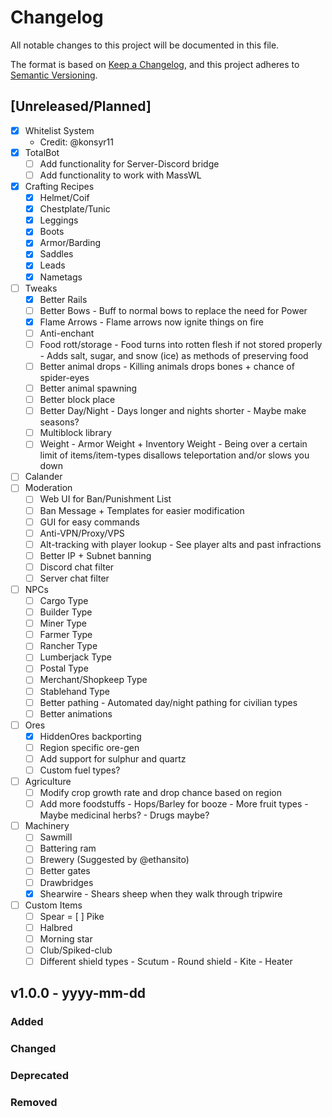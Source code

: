 # Changelog

All notable changes to this project will be documented in this file.

The format is based on [Keep a Changelog](https://keepachangelog.com/en/1.0.0/),
and this project adheres to [Semantic Versioning](https://semver.org/spec/v2.0.0.html).

## [Unreleased/Planned]
- [x] Whitelist System
    - Credit: @konsyr11
- [x] TotalBot
    - [ ] Add functionality for Server-Discord bridge
    - [ ] Add functionality to work with MassWL
- [x] Crafting Recipes
    - [x] Helmet/Coif
    - [x] Chestplate/Tunic
    - [x] Leggings 
    - [x] Boots
    - [x] Armor/Barding
    - [x] Saddles
    - [x] Leads
    - [x] Nametags
- [ ] Tweaks
    - [x] Better Rails
    - [ ] Better Bows
          - Buff to normal bows to replace the need for Power
    - [x] Flame Arrows
          - Flame arrows now ignite things on fire
    - [ ] Anti-enchant
    - [ ] Food rott/storage
          - Food turns into rotten flesh if not stored properly
          - Adds salt, sugar, and snow (ice) as methods of preserving food
    - [ ] Better animal drops
          - Killing animals drops bones + chance of spider-eyes
    - [ ] Better animal spawning
    - [ ] Better block place
    - [ ] Better Day/Night
          - Days longer and nights shorter
          - Maybe make seasons?
    - [ ] Multiblock library
    - [ ] Weight
          - Armor Weight + Inventory Weight
          - Being over a certain limit of items/item-types disallows teleportation and/or slows you down
- [ ] Calander 
- [ ] Moderation
    - [ ] Web UI for Ban/Punishment List
    - [ ] Ban Message + Templates for easier modification
    - [ ] GUI for easy commands
    - [ ] Anti-VPN/Proxy/VPS
    - [ ] Alt-tracking with player lookup
          - See player alts and past infractions
    - [ ] Better IP + Subnet banning
    - [ ] Discord chat filter
    - [ ] Server chat filter
- [ ] NPCs
    - [ ] Cargo Type
    - [ ] Builder Type
    - [ ] Miner Type
    - [ ] Farmer Type
    - [ ] Rancher Type
    - [ ] Lumberjack Type
    - [ ] Postal Type
    - [ ] Merchant/Shopkeep Type
    - [ ] Stablehand Type
    - [ ] Better pathing
          - Automated day/night pathing for civilian types
    - [ ] Better animations
- [ ] Ores
    - [x] HiddenOres backporting
    - [ ] Region specific ore-gen
    - [ ] Add support for sulphur and quartz
    - [ ] Custom fuel types?
- [ ] Agriculture
    - [ ] Modify crop growth rate and drop chance based on region
    - [ ] Add more foodstuffs
          - Hops/Barley for booze
          - More fruit types
          - Maybe medicinal herbs?
          - Drugs maybe?  
- [ ] Machinery
    - [ ] Sawmill
    - [ ] Battering ram
    - [ ] Brewery (Suggested by @ethansito)
    - [ ] Better gates
    - [ ] Drawbridges
    - [x] Shearwire
          - Shears sheep when they walk through tripwire
- [ ] Custom Items
    - [ ] Spear
    = [ ] Pike
    - [ ] Halbred
    - [ ] Morning star
    - [ ] Club/Spiked-club
    - [ ] Different shield types
          - Scutum
          - Round shield
          - Kite
          - Heater

## v1.0.0 - yyyy-mm-dd
### Added

### Changed

### Deprecated

### Removed